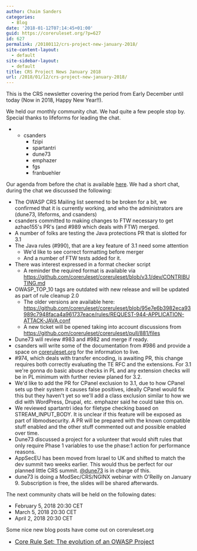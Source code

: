 ```yaml
---
author: Chaim Sanders
categories:
  - Blog
date: '2018-01-12T07:14:45+01:00'
guid: https://coreruleset.org/?p=627
id: 627
permalink: /20180112/crs-project-new-january-2018/
site-content-layout:
  - default
site-sidebar-layout:
  - default
title: CRS Project News January 2018
url: /2018/01/12/crs-project-new-january-2018/
---
```



This is the CRS newsletter covering the period from Early December until today (Now in 2018, Happy New Year!!).

We held our monthly community chat. We had quite a few people stop by. Special thanks to lifeforms for leading the chat.

- - csanders
    - <span aria-controls="memberContextMenu" aria-haspopup="true" class="buffer bufferLink author c4 user hasUserParent link" role="button" title="fzipi (~fzipi@190.64.49.27)">fzipi</span>
    - <span aria-controls="memberContextMenu" aria-haspopup="true" class="buffer bufferLink author c8 user hasUserParent link" role="button" title="spartantri (~spartan@cio13-4-78-227-109-215.fbx.proxad.net)">spartantri</span>
    - <span aria-controls="memberContextMenu" aria-haspopup="true" class="buffer bufferLink author c0 user hasUserParent link" role="button" title="dune73 (~dune73@93-94-243-179.static.monzoon.net)">dune73</span>
    - <span aria-controls="memberContextMenu" aria-haspopup="true" class="buffer bufferLink author c2 user hasUserParent link" role="button" title="emphazer (25c9c1d6@gateway/web/freenode/ip.37.201.193.214)">emphazer</span>
    - <span aria-controls="memberContextMenu" aria-haspopup="true" class="buffer bufferLink author c8 user hasUserParent link" role="button" title="fgs (~fgsch@138.68.131.121)">fgs</span>
    - <span aria-controls="memberContextMenu" aria-haspopup="true" class="buffer bufferLink author c16 user hasUserParent link" role="button" title="franbuehler (~franbuehl@77-58-30-241.dclient.hispeed.ch)">franbuehler</span>

Our agenda from before the chat is available [here](https://github.com/coreruleset/coreruleset/issues/991). We had a short chat, during the chat we discussed the following:

- The OWASP CRS Mailing list seemed to be broken for a bit, we confirmed that it is currently working, and who the administrators are (dune73, lifeforms, and csanders)
- csanders committed to making changes to FTW necessary to get azhao155's PR's (and #989 which deals with FTW) merged.
- A number of folks are testing the Java protections PR that is slotted for 3.1
- The Java rules (#990), that are a key feature of 3.1 need some attention 
    - We'd like to see correct formatting before merger
    - And a number of FTW tests added for it.
- There was interest expressed in a format checker script 
    - A reminder the required format is available via https://github.com/coreruleset/coreruleset/blob/v3.1/dev/CONTRIBUTING.md
- OWASP\_TOP\_10 tags are outdated with new release and will be updated as part of rule cleanup 2.0 
    - The older versions are available here: https://github.com/coreruleset/coreruleset/blob/95e7e6b3982eca93989c7948faca4a961737eace/rules/REQUEST-944-APPLICATION-ATTACK-JAVA.conf
    - A new ticket will be opened taking into account discussions from https://github.com/coreruleset/coreruleset/pull/881/files
- Dune73 will review #983 and #982 and merge if ready.
- csanders will write some of the documentation from #986 and provide a space on [coreruleset.org](http://coreruleset.org/) for the information to live.
- \#974, which deals with transfer encoding, is awaiting PR, this change requires both correctly evaluating the TE RFC and the extensions. For 3.1 we're gonna do basic abuse checks in PL and any extension checks will be in PL minimum with further review planed for 3.2.
- We'd like to add the PR for CPanel exclusion to 3.1, due to how CPanel sets up their system it causes false positives, ideally CPanel would fix this but they haven't yet so we'll add a class exclusion similar to how we did with WordPress, Drupal, etc. emphazer said he could take this on.
- We reviewed <span aria-controls="memberContextMenu" aria-haspopup="true" class="buffer bufferLink author c8 user hasUserParent link" role="button" title="spartantri (~spartan@cio13-4-78-227-109-215.fbx.proxad.net)">spartantri idea for filetype checking based on STREAM\_INPUT\_BODY. It is unclear if this feature will be exposed as part of libmodsecurity. A PR will be prepared with the known compatible stuff enabled and the other stuff commented out and possible enabled over time.</span>
- Dune73 discussed a project for a volunteer that would shift rules that only require Phase 1 variables to use the phase:1 action for performance reasons.
- AppSecEU has been moved from Israel to UK and shifted to match the dev summit two weeks earlier. This would thus be perfect for our planned little CRS summit. [@dune73](https://github.com/dune73) is in charge of this.
- dune73 is doing a ModSec/CRS/NGINX webinar with O'Reilly on January 9. Subscription is free, the slides will be shared afterwards.

The next community chats will be held on the following dates:

- February 5, 2018 20:30 CET
- March 5, 2018 20:30 CET
- April 2, 2018 20:30 CET

Some nice new blog posts have come out on coreruleset.org

- [<span style="font-size: 16px;">Core Rule Set: The evolution of an OWASP Project </span>](https://owasp.blogspot.ch/2017/12/core-rule-set-evolution-of-an-owasp-project.html)